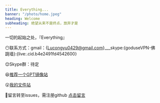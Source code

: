 ```yaml
---
title: Everything...
banner: "/photo/home.jpeg"
heading: Welcome
subheading: 绝望从来不是终点，放弃才是
---
```

一切的起始之处，『Everything』

😶联系方式：gmail：{Lucongyu0429@gmail.com}___skype:{goduseVPN-佛跳墙}:{live:.cid.b4e2491fd4542600}

😌Skype群：待定

😆[推荐一个GPT镜像站](https://zcienq.aitianhu1.top/#/chat/)

😮[我的文件站](https://github.com/LUCONGYU123/cloud-share)

🤨留言转至issues，需注册github
[点击留言](https://github.com/LUCONGYU123/lucongyu123.github.io/issues/new)
